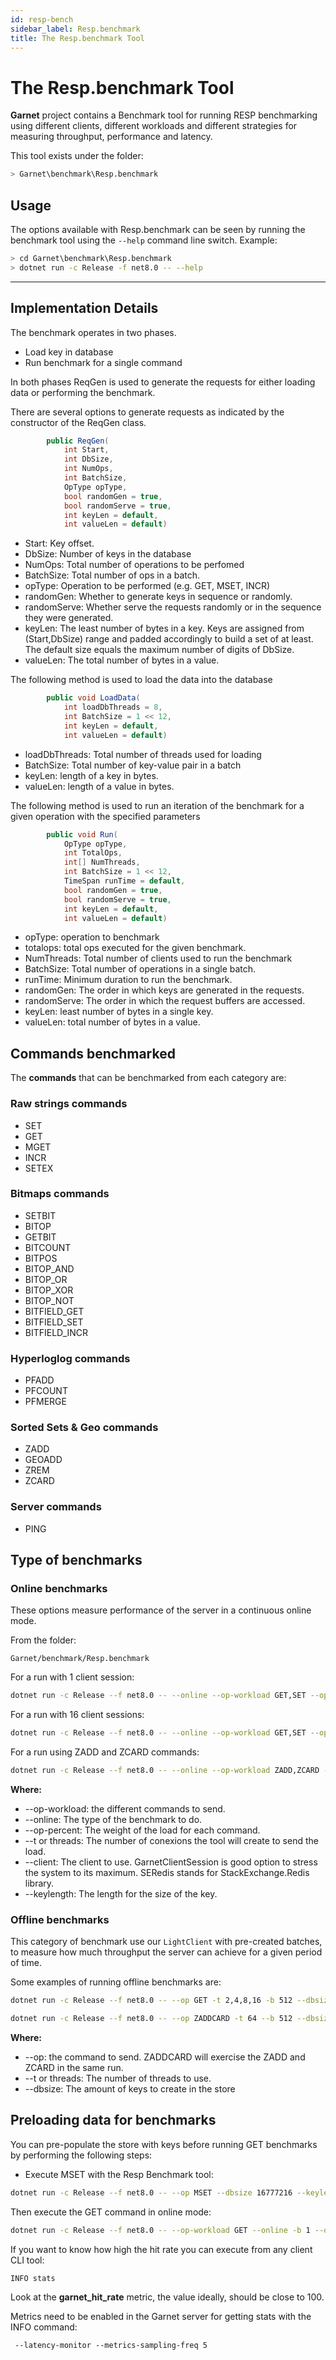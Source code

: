 ```yaml
---
id: resp-bench
sidebar_label: Resp.benchmark
title: The Resp.benchmark Tool
---
```


# The Resp.benchmark Tool

**Garnet** project contains a Benchmark tool for running RESP benchmarking using different clients, different workloads and different strategies for measuring throughput, performance and latency.

This tool exists under the folder: 

```bash 
> Garnet\benchmark\Resp.benchmark
```

## Usage

The options available with Resp.benchmark can be seen by running the benchmark tool using  the `--help` command line switch. Example:

```bash
> cd Garnet\benchmark\Resp.benchmark
> dotnet run -c Release -f net8.0 -- --help
```
---

## Implementation Details

The benchmark operates in two phases.

- Load key in database
- Run benchmark for a single command
	
In both phases ReqGen is used to generate the requests for either loading data
or performing the benchmark.

There are several options to generate requests as indicated by the constructor of the ReqGen class.


```csharp
        public ReqGen(
            int Start,
            int DbSize,
            int NumOps,
            int BatchSize,
            OpType opType,
            bool randomGen = true,
            bool randomServe = true,
            int keyLen = default,
            int valueLen = default)
```

- Start: Key offset.
- DbSize: Number of keys in the database
- NumOps: Total number of operations to be perfomed
- BatchSize: Total number of ops in a batch.
- opType: Operation to be performed (e.g. GET, MSET, INCR)
- randomGen: Whether to generate keys in sequence or randomly.
- randomServe: Whether serve the requests randomly or in the sequence they were generated.
- keyLen: The least number of bytes in a key. Keys are assigned from (Start,DbSize) range and padded accordingly to build a set of at least. The default size equals the maximum number of digits of DbSize.
- valueLen: The total number of bytes in a value.


The following method is used to load the data into the database
```csharp
        public void LoadData(
            int loadDbThreads = 8, 
            int BatchSize = 1 << 12, 
            int keyLen = default, 
            int valueLen = default)
```	
- loadDbThreads: Total number of threads used for loading
- BatchSize: Total number of key-value pair in a batch
- keyLen: length of a key in bytes.
- valueLen: length of a value in bytes.

The following method is used to run an iteration of the benchmark for a given operation with the specified parameters

```csharp
        public void Run(
            OpType opType,
            int TotalOps,
            int[] NumThreads,
            int BatchSize = 1 << 12,
            TimeSpan runTime = default,
            bool randomGen = true,
            bool randomServe = true,
            int keyLen = default,
            int valueLen = default)
```

- opType: operation to benchmark
- totalops: total ops executed for the given benchmark.
- NumThreads: Total number of clients used to run the benchmark
- BatchSize: Total number of operations in a single batch.
- runTime: Minimum duration to run the benchmark.
- randomGen: The order in which keys are generated in the requests.
- randomServe: The order in which the request buffers are accessed.
- keyLen: least number of bytes in a single key.
- valueLen: total number of bytes in a value.

## Commands benchmarked

The **commands** that can be benchmarked from each category are:

### Raw strings commands

* SET
* GET
* MGET
* INCR 
* SETEX

### Bitmaps commands

* SETBIT
* BITOP
* GETBIT
* BITCOUNT
* BITPOS
* BITOP_AND
* BITOP_OR 
* BITOP_XOR
* BITOP_NOT
* BITFIELD_GET
* BITFIELD_SET 
* BITFIELD_INCR

### Hyperloglog commands

* PFADD
* PFCOUNT
* PFMERGE

### Sorted Sets & Geo commands

* ZADD 
* GEOADD
* ZREM 
* ZCARD 

### Server commands

* PING

## Type of benchmarks

### Online benchmarks

These options measure performance of the server in a continuous online mode.

From the folder:
```
Garnet/benchmark/Resp.benchmark
```

For a run with 1 client session: 

```bash
dotnet run -c Release --f net8.0 -- --online --op-workload GET,SET --op-percent 50,50 -b 1  -t 1
```

For a run with 16 client sessions:

```bash
dotnet run -c Release --f net8.0 -- --online --op-workload GET,SET --op-percent 50,50 -b 1  -t 16
```

For a run using ZADD and ZCARD commands:

```bash
dotnet run -c Release --f net8.0 -- --online --op-workload ZADD,ZCARD --op-percent 50,50 -b 1  -t 1 --keylength --client SERedis
```

**Where:**

* --op-workload: the different commands to send.
* --online: The type of the benchmark to do.
* --op-percent: The weight of the load for each command.
* --t or threads: The number of conexions the tool will create to send the load.
* --client: The client to use. GarnetClientSession is good option to stress the system to its maximum. SERedis stands for StackExchange.Redis library.
* --keylength: The length for the size of the key.


### Offline benchmarks

This category of benchmark use our `LightClient` with pre-created batches, to measure how much throughput the server can achieve for a given period of time.

Some examples of running offline benchmarks are:

```bash
dotnet run -c Release --f net8.0 -- --op GET -t 2,4,8,16 -b 512 --dbsize 10241024 --keylength 1024
```

```bash
dotnet run -c Release --f net8.0 -- --op ZADDCARD -t 64 --b 512 --dbsize 16777216 --keylength 512
```
**Where:**

* --op: the command to send. ZADDCARD will exercise the ZADD and ZCARD in the same run.
* --t or threads: The number of threads to use.
* --dbsize: The amount of keys to create in the store

## Preloading data for benchmarks

You can pre-populate the store with keys before running GET benchmarks by performing the following steps:

- Execute MSET with the Resp Benchmark tool:

```bash
dotnet run -c Release --f net8.0 -- --op MSET --dbsize 16777216 --keylength 512
```

Then execute the GET command in online mode:

```bash
dotnet run -c Release --f net8.0 -- --op-workload GET --online -b 1 --op-percent 100 -t 64 --client GarnetClientSession --itp 1024 --runtime -1 --dbsize 16777216 --keylength 512
```

If you want to know how high the hit rate you can execute from any client CLI tool:

```
INFO stats
```

Look at the **garnet_hit_rate** metric, the value ideally, should be close to 100.

Metrics need to be enabled in the Garnet server for getting stats with the INFO command:

```
 --latency-monitor --metrics-sampling-freq 5
```
